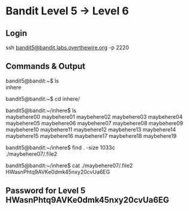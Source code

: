 # Bandit Level 5 → Level 6

## Login

ssh bandit5@bandit.labs.overthewire.org -p 2220

## Commands & Output

bandit5@bandit:~$ ls  
inhere

bandit5@bandit:~$ cd inhere/

bandit5@bandit:~/inhere$ ls  
maybehere00 maybehere01 maybehere02 maybehere03 maybehere04  
maybehere05 maybehere06 maybehere07 maybehere08 maybehere09  
maybehere10 maybehere11 maybehere12 maybehere13 maybehere14  
maybehere15 maybehere16 maybehere17 maybehere18 maybehere19

bandit5@bandit:~/inhere$ find . -size 1033c  
./maybehere07/.file2

bandit5@bandit:~/inhere$ cat ./maybehere07/.file2  
HWasnPhtq9AVKe0dmk45nxy20cvUa6EG                                                                                                                                
## Password for Level 5                                                                                                     HWasnPhtq9AVKe0dmk45nxy20cvUa6EG
